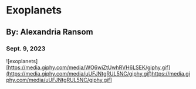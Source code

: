 # Exoplanets
## By: Alexandria Ransom 
### Sept. 9, 2023
![exoplanets][https://media.giphy.com/media/WO6wiZtUwhRVH6LSEK/giphy.gif](https://media.giphy.com/media/uUFJNtgRUL5NC/giphy.gif)https://media.giphy.com/media/uUFJNtgRUL5NC/giphy.gif]

